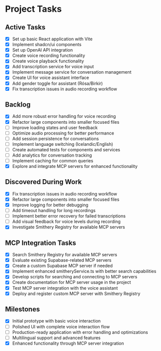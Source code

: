 # Project Tasks

## Active Tasks
- [x] Set up basic React application with Vite
- [x] Implement shadcn/ui components
- [x] Set up OpenAI API integration
- [x] Create voice recording functionality
- [x] Create voice playback functionality
- [x] Add transcription service for voice input
- [x] Implement message service for conversation management
- [x] Create UI for voice assistant interface
- [x] Add gender toggle for assistant (Rósa/Birkir)
- [x] Fix transcription issues in audio recording workflow

## Backlog
- [x] Add more robust error handling for voice recording
- [x] Refactor large components into smaller focused files
- [ ] Improve loading states and user feedback
- [ ] Optimize audio processing for better performance
- [ ] Add session persistence for conversations
- [ ] Implement language switching (Icelandic/English)
- [ ] Create automated tests for components and services
- [ ] Add analytics for conversation tracking
- [ ] Implement caching for common queries
- [x] Explore and integrate MCP servers for enhanced functionality

## Discovered During Work
- [x] Fix transcription issues in audio recording workflow
- [x] Refactor large components into smaller focused files
- [x] Improve logging for better debugging
- [ ] Add timeout handling for long recordings
- [ ] Implement better error recovery for failed transcriptions
- [ ] Add visual feedback for voice levels during recording
- [x] Investigate Smithery Registry for available MCP servers

## MCP Integration Tasks
- [x] Search Smithery Registry for available MCP servers
- [x] Evaluate existing Supabase-related MCP servers
- [x] Create a custom Supabase MCP server if needed
- [x] Implement enhanced smitheryService.ts with better search capabilities
- [x] Develop scripts for searching and connecting to MCP servers
- [x] Create documentation for MCP server usage in the project
- [x] Test MCP server integration with the voice assistant
- [x] Deploy and register custom MCP server with Smithery Registry

## Milestones
- [x] Initial prototype with basic voice interaction
- [ ] Polished UI with complete voice interaction flow
- [ ] Production-ready application with error handling and optimizations
- [ ] Multilingual support and advanced features
- [x] Enhanced functionality through MCP server integration
